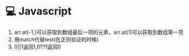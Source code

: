 # :computer: Javascript

1. arr.at(-1,)可以获取到数组最后一项的元素，arr.at(1)可以获取到数组第一项
2. 用match代替test(在正则验证的时候)
3. 0||1返回1,0??1返回0